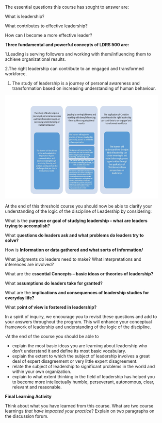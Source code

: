 The essential questions this course has sought to answer are:

What is leadership?

What contributes to effective leadership?

How can I become a more effective leader?

T**hree fundamental and powerful concepts of LDRS 500 are:**

1.Leading is serving followers and working with them/influencing them to achieve organizational results.

2.The right leadership can contribute to an engaged and transformed workforce.

1. The study of leadership is a journey of personal awareness and transformation based on increasing understanding of human behaviour.

![](/assets/import.png)

At the end of this threshold course you should now be able to clarify your understanding of the logic of the discipline of Leadership by considering:

What is the p**urpose or goal of studying leadership – what are leaders trying to accomplish?**

What q**uestions do leaders ask and what problems do leaders try to solve?**

How is **Information or data gathered and what sorts of information/**

What judgments do leaders need to make? What interpretations and inferences are involved?

What are the e**ssential Concepts – basic ideas or theories of leadership?**

What a**ssumptions do leaders take for granted?**

What are the i**mplications and consequences of leadership studies for everyday life?**

What p**oint of view is fostered in leadership?**

In a spirit of inquiry, we encourage you to revisit these questions and add to your answers throughout the program.  This will enhance your conceptual framework of leadership and understanding of the logic of the discipline.

·At the end of the course you should be able to

* explain the most basic ideas you are learning about leadership who don't understand it and define its most basic vocabulary. 
* explain the extent to which the subject of leadership involves a great deal of expert disagreement or very little expert disagreement.
* relate the subject of leadership to significant problems in the world and within your own organization.
* explain to what extent thinking in the field of leadership has helped you to become more intellectually humble, perseverant, autonomous, clear, relevant and reasonable.

**Final Learning Activity**

Think about what you have learned from this course.  What are two course learnings _that have impacted your practice_?  Explain on two paragraphs on the discussion forum.

